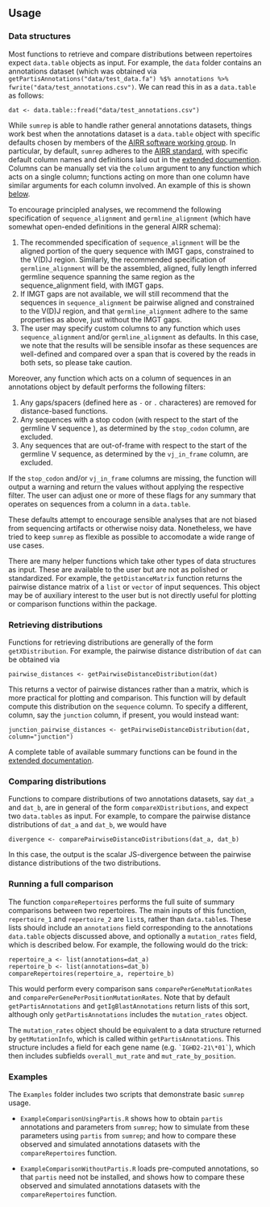 
## Usage

### Data structures
Most functions to retrieve and compare distributions between repertoires expect `data.table` objects as input.
For example, the `data` folder contains an annotations dataset (which was obtained via `getPartisAnnotations("data/test_data.fa") %$% annotations %>% fwrite("data/test_annotations.csv")`.
We can read this in as a `data.table` as follows:
```
dat <- data.table::fread("data/test_annotations.csv")
```

While `sumrep` is able to handle rather general annotations datasets, things work best when the annotations dataset is a `data.table` object with specific defaults chosen by members of the [AIRR software working group](http://airr.irmacs.sfu.ca/node/35).
In particular, by default, `sumrep` adheres to the [AIRR standard](http://docs.airr-community.org/en/latest/datarep/rearrangements.html#fields), with specific default column names and definitions laid out in the [extended documention](extended_documentation.md).
Columns can be manually set via the `column` argument to any function which acts on a single column; functions acting on more than one column have similar arguments for each column involved.
An example of this is shown [below](#retrieving-distributions).

To encourage principled analyses, we recommend the following specification of `sequence_alignment` and `germline_alignment` (which have somewhat open-ended definitions in the general AIRR schema):

1. The recommended specification of `sequence_alignment` will be the aligned portion of the query sequence with IMGT gaps, constrained to the V(D)J region. Similarly, the recommended specification of `germline_alignment` will be the assembled, aligned, fully length inferred germline sequence spanning the same region as the sequence_alignment field, with IMGT gaps.
2. If IMGT gaps are not available, we will still recommend that the sequences in `sequence_alignment` be pairwise aligned and constrained to the V(D)J region, and that `germline_alignment` adhere to the same properties as above, just without the IMGT gaps.
3. The user may specify custom columns to any function which uses `sequence_alignment` and/or `germline_alignment` as defaults. In this case, we note that the results will be sensible insofar as these sequences are well-defined and compared over a span that is covered by the reads in both sets, so please take caution.

Moreover, any function which acts on a column of sequences in an annotations object by default performs the following filters:

1. Any gaps/spacers (defined here as `-` or `.` characteres) are removed for distance-based functions.
2. Any sequences with a stop codon (with respect to the start of the germline V sequence ), as determined by the `stop_codon` column, are excluded.
3. Any sequences that are out-of-frame with respect to the start of the germline V sequence, as determined by the `vj_in_frame` column, are excluded.

<!--- TODO: discuss dropping sequences shorter than some prespecified length -->

If the `stop_codon` and/or `vj_in_frame` columns are missing, the function will output a warning and return the values without applying the respective filter.
The user can adjust one or more of these flags for any summary that operates on sequences from a column in a `data.table`.

These defaults attempt to encourage sensible analyses that are not biased from sequencing artifacts or otherwise noisy data.
Nonetheless, we have tried to keep `sumrep` as flexible as possible to accomodate a wide range of use cases.

There are many helper functions which take other types of data structures as input.
These are available to the user but are not as polished or standardized.
For example, the `getDistanceMatrix` function returns the pairwise distance matrix of a `list` or `vector` of input sequences.
This object may be of auxiliary interest to the user but is not directly useful for plotting or comparison functions within the package.

### Retrieving distributions
Functions for retrieving distributions are generally of the form `getXDistribution`.
For example, the pairwise distance distribution of `dat` can be obtained via
```
pairwise_distances <- getPairwiseDistanceDistribution(dat)
```
This returns a vector of pairwise distances rather than a matrix, which is more practical for plotting and comparison.
This function will by default compute this distribution on the `sequence` column.
To specify a different, column, say the `junction` column, if present, you would instead want:
```
junction_pairwise_distances <- getPairwiseDistanceDistribution(dat, column="junction")
```
A complete table of available summary functions can be found in the [extended documentation](extended_documentation.md).

### Comparing distributions
Functions to compare distributions of two annotations datasets, say `dat_a` and `dat_b`, are in general of the form `compareXDistributions`, and expect two `data.tables` as input.
For example, to compare the pairwise distance distributions of `dat_a` and `dat_b`, we would have
```
divergence <- comparePairwiseDistanceDistributions(dat_a, dat_b)
```
In this case, the output is the scalar JS-divergence between the pairwise distance distributions of the two distributions.

### Running a full comparison
The function `compareRepertoires` performs the full suite of summary comparisons between two repertoires.
The main inputs of this function, `repertoire_1` and `repertoire_2` are `list`s, rather than `data.table`s.
These lists should include an `annotations` field corresponding to the annotations `data.table` objects discussed above, and optionally a `mutation_rates` field, which is described below.
For example, the following would do the trick:
```
repertoire_a <- list(annotations=dat_a)
repertoire_b <- list(annotations=dat_b)
compareRepertoires(repertoire_a, repertoire_b)
```
This would perform every comparison sans `comparePerGeneMutationRates` and `comparePerGenePerPositionMutationRates`.
Note that by default `getPartisAnnotations` and `getIgBlastAnnotations` return lists of this sort, although only `getPartisAnnotations` includes the `mutation_rates` object.

The `mutation_rates` object should be equivalent to a data structure returned by `getMutationInfo`, which is called within `getPartisAnnotations`.
This structure includes a field for each gene name (e.g. `` `IGHD2-21\*01` ``), which then includes subfields `overall_mut_rate` and `mut_rate_by_position`.

### Examples
The `Examples` folder includes two scripts that demonstrate basic `sumrep` usage.

* `ExampleComparisonUsingPartis.R` shows how to obtain `partis` annotations and parameters from `sumrep`; how to simulate from these parameters using `partis` from `sumrep`; and how to compare these observed and simulated annotations datasets with the `compareRepertoires` function.

* `ExampleComparisonWithoutPartis.R` loads pre-computed annotations, so that `partis` need not be installed, and shows how to compare these observed and simulated annotations datasets with the `compareRepertoires` function.

